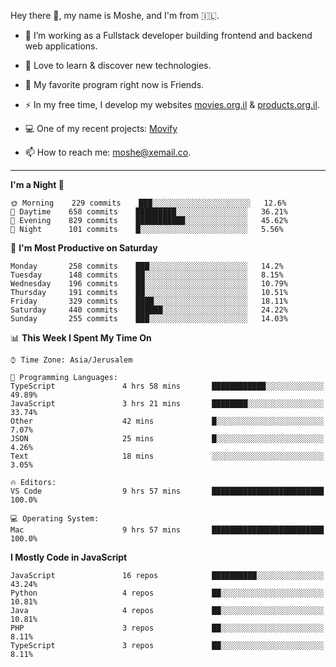 Hey there 👋, my name is Moshe, and I'm from 🇮🇱.

- :telescope: I’m working as a Fullstack developer building frontend and backend web applications.

- :seedling: Love to learn & discover new technologies.

- 🍿 My favorite program right now is Friends.

- :zap: In my free time, I develop my websites [movies.org.il](https://movies.org.il) & [products.org.il](https://products.org.il).

- 💻 One of my recent projects: [Movify](https://github.com/jewishmoses/movify)

- :mailbox: How to reach me: moshe@xemail.co.

<!-- <h3>Here are some of my projects:</h3>

| Projects                                          | Languages                                                                                   | Tools                                                                                                                                                                                                                                                                       |
| ------------------------------------------------- | ------------------------------------------------------------------------------------------- | --------------------------------------------------------------------------------------------------------------------------------------------------------------------------------------------------------------------------------------------------------------------------- |
| [Covid19](https://github.com/jewishmoses/covid19) | <img height="32" width="32" src="https://unpkg.com/simple-icons@v6/icons/php.svg" />        | <img height="32" width="32" src="https://unpkg.com/simple-icons@v6/icons/laravel.svg" /> <img height="32" width="32" src="https://unpkg.com/simple-icons@v6/icons/livewire.svg" />                                                                                          |
| [Theory](https://github.com/jewishmoses/theory)   | <img height="32" width="32" src="https://unpkg.com/simple-icons@v6/icons/python.svg" />     | <img height="32" width="32" src="https://unpkg.com/simple-icons@v6/icons/django.svg" />                                                                                                                                                                                     |
| [Skipify](https://github.com/jewishmoses/skipify) | <img height="32" width="32" src="https://unpkg.com/simple-icons@v6/icons/javascript.svg" /> | <img height="32" width="32" src="https://unpkg.com/simple-icons@v6/icons/sqlite.svg" /> <img height="32" width="32" src="https://unpkg.com/simple-icons@v6/icons/sequelize.svg" /> <img height="32" width="32" src="https://unpkg.com/simple-icons@v6/icons/express.svg" /> |

<hr /> -->

<hr/>

<!--START_SECTION:waka-->
**I'm a Night 🦉** 

```text
🌞 Morning    229 commits    ███░░░░░░░░░░░░░░░░░░░░░░   12.6% 
🌆 Daytime    658 commits    █████████░░░░░░░░░░░░░░░░   36.21% 
🌃 Evening    829 commits    ███████████░░░░░░░░░░░░░░   45.62% 
🌙 Night      101 commits    █░░░░░░░░░░░░░░░░░░░░░░░░   5.56%

```
📅 **I'm Most Productive on Saturday** 

```text
Monday       258 commits    ███░░░░░░░░░░░░░░░░░░░░░░   14.2% 
Tuesday      148 commits    ██░░░░░░░░░░░░░░░░░░░░░░░   8.15% 
Wednesday    196 commits    ██░░░░░░░░░░░░░░░░░░░░░░░   10.79% 
Thursday     191 commits    ██░░░░░░░░░░░░░░░░░░░░░░░   10.51% 
Friday       329 commits    ████░░░░░░░░░░░░░░░░░░░░░   18.11% 
Saturday     440 commits    ██████░░░░░░░░░░░░░░░░░░░   24.22% 
Sunday       255 commits    ███░░░░░░░░░░░░░░░░░░░░░░   14.03%

```


📊 **This Week I Spent My Time On** 

```text
⌚︎ Time Zone: Asia/Jerusalem

💬 Programming Languages: 
TypeScript               4 hrs 58 mins       ████████████░░░░░░░░░░░░░   49.89% 
JavaScript               3 hrs 21 mins       ████████░░░░░░░░░░░░░░░░░   33.74% 
Other                    42 mins             █░░░░░░░░░░░░░░░░░░░░░░░░   7.07% 
JSON                     25 mins             █░░░░░░░░░░░░░░░░░░░░░░░░   4.26% 
Text                     18 mins             ░░░░░░░░░░░░░░░░░░░░░░░░░   3.05%

🔥 Editors: 
VS Code                  9 hrs 57 mins       █████████████████████████   100.0%

💻 Operating System: 
Mac                      9 hrs 57 mins       █████████████████████████   100.0%

```

**I Mostly Code in JavaScript** 

```text
JavaScript               16 repos            ██████████░░░░░░░░░░░░░░░   43.24% 
Python                   4 repos             ██░░░░░░░░░░░░░░░░░░░░░░░   10.81% 
Java                     4 repos             ██░░░░░░░░░░░░░░░░░░░░░░░   10.81% 
PHP                      3 repos             ██░░░░░░░░░░░░░░░░░░░░░░░   8.11% 
TypeScript               3 repos             ██░░░░░░░░░░░░░░░░░░░░░░░   8.11%

```



<!--END_SECTION:waka-->
